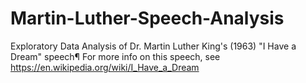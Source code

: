 # Martin-Luther-Speech-Analysis

Exploratory Data Analysis of Dr. Martin Luther King's (1963) "I Have a Dream" speech¶
For more info on this speech, see https://en.wikipedia.org/wiki/I_Have_a_Dream
